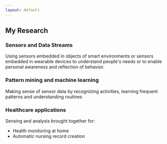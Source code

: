 ```yaml
---
layout: default
---
```

<section>
		<h2>My Research</h2>
		<div class="features">
				<article>
				<span class="icon fa-gem"></span>
				<div class="content">
					<h3>Sensors and Data Streams</h3>
					<p>Using sensors embedded in objects of smart environments or sensors embedded in wearable devices to understand people's needs or to enable personal awareness and reflection of behavior.</p>
				</div>
				</article>
				<article>
					<span class="icon solid fa-paper-plane"></span>
					<div class="content">
						<h3>Pattern mining and machine learning</h3>
						<p>Making sense of sensor data by recognizing activities, learning frequent patterns and understanding routines</p>
					</div>
				</article>
				<article>
					<span class="icon solid fa-rocket"></span>
					<div class="content">
						<h3>Healthcare applications</h3>
						<p>Sensing and analysis brought together for:</p>
							<ul>
								<li>Health monitoring at home</li>
								<li>Automatic nursing record creation</li>
							</ul>
					</div>
				</article>
		</div>
</section>
